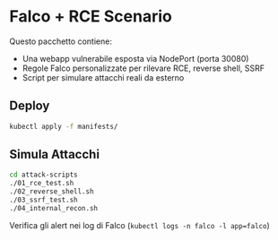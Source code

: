 
# Falco + RCE Scenario

Questo pacchetto contiene:
- Una webapp vulnerabile esposta via NodePort (porta 30080)
- Regole Falco personalizzate per rilevare RCE, reverse shell, SSRF
- Script per simulare attacchi reali da esterno

## Deploy

```bash
kubectl apply -f manifests/
```

## Simula Attacchi

```bash
cd attack-scripts
./01_rce_test.sh
./02_reverse_shell.sh
./03_ssrf_test.sh
./04_internal_recon.sh
```

Verifica gli alert nei log di Falco (`kubectl logs -n falco -l app=falco`)
